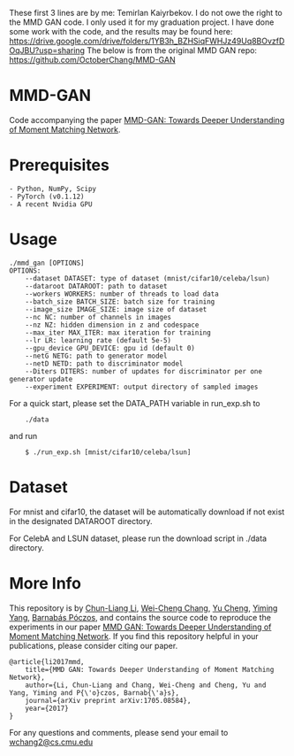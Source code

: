 These first 3 lines are by me: Temirlan Kaiyrbekov. I do not owe the right to the MMD GAN code. I only used it for my graduation project.
I have done some work with the code, and the results may be found here: https://drive.google.com/drive/folders/1YB3h_BZHSiqFWHJz49Uq8BOvzfDOqJBU?usp=sharing
The below is from the original MMD GAN repo: https://github.com/OctoberChang/MMD-GAN 

# MMD-GAN

Code accompanying the paper [MMD-GAN: Towards Deeper Understanding of Moment Matching Network](https://arxiv.org/abs/1705.08584).

# Prerequisites
    - Python, NumPy, Scipy
    - PyTorch (v0.1.12)
    - A recent Nvidia GPU

# Usage
```
./mmd_gan [OPTIONS]
OPTIONS:
    --dataset DATASET: type of dataset (mnist/cifar10/celeba/lsun)
    --dataroot DATAROOT: path to dataset
    --workers WORKERS: number of threads to load data
    --batch_size BATCH_SIZE: batch size for training
    --image_size IMAGE_SIZE: image size of dataset
    --nc NC: number of channels in images
    --nz NZ: hidden dimension in z and codespace
    --max_iter MAX_ITER: max iteration for training
    --lr LR: learning rate (default 5e-5)
    --gpu_device GPU_DEVICE: gpu id (default 0)
    --netG NETG: path to generator model
    --netD NETD: path to discriminator model
    --Diters DITERS: number of updates for discriminator per one generator update
    --experiment EXPERIMENT: output directory of sampled images
```

For a quick start, please set the DATA_PATH variable in run_exp.sh to
```
    ./data
```
and run
```
	$ ./run_exp.sh [mnist/cifar10/celeba/lsun]
```

# Dataset
For mnist and cifar10, the dataset will be automatically download if not exist in
the designated DATAROOT directory.

For CelebA and LSUN dataset, please run the download script in ./data directory.


# More Info
This repository is by
[Chun-Liang Li](http://www.cs.cmu.edu/~chunlial/),
[Wei-Cheng Chang](https://octoberchang.github.io/),
[Yu Cheng](https://sites.google.com/site/chengyu05/),
[Yiming Yang](http://www.cs.cmu.edu/~yiming/),
[Barnabás Póczos](http://www.cs.cmu.edu/~bapoczos/),
and contains the source code to
reproduce the experiments in our paper
[MMD GAN: Towards Deeper Understanding of Moment Matching Network](https://arxiv.org/abs/1705.08584).
If you find this repository helpful in your publications, please consider citing our paper.
```
@article{li2017mmd,
    title={MMD GAN: Towards Deeper Understanding of Moment Matching Network},
    author={Li, Chun-Liang and Chang, Wei-Cheng and Cheng, Yu and Yang, Yiming and P{\'o}czos, Barnab{\'a}s},
    journal={arXiv preprint arXiv:1705.08584},
    year={2017}
}
```

For any questions and comments, please send your email to
[wchang2@cs.cmu.edu](mailto:wchang2@cs.cmu.edu)

